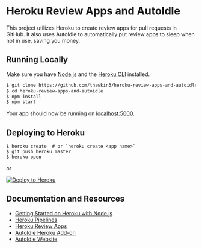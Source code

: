 # Heroku Review Apps and AutoIdle

This project utilizes Heroku to create review apps for pull requests in GitHub. It also uses AutoIdle to automatically put review apps to sleep when not in use, saving you money.

## Running Locally

Make sure you have [Node.js](http://nodejs.org/) and the [Heroku CLI](https://cli.heroku.com/) installed.

```sh
$ git clone https://github.com/thawkin3/heroku-review-apps-and-autoidle.git
$ cd heroku-review-apps-and-autoidle
$ npm install
$ npm start
```

Your app should now be running on [localhost:5000](http://localhost:5000/).

## Deploying to Heroku

```
$ heroku create  # or `heroku create <app name>`
$ git push heroku master
$ heroku open
```
or

[![Deploy to Heroku](https://www.herokucdn.com/deploy/button.png)](https://heroku.com/deploy)

## Documentation and Resources

- [Getting Started on Heroku with Node.js](https://devcenter.heroku.com/articles/getting-started-with-nodejs)
- [Heroku Pipelines](https://devcenter.heroku.com/articles/pipelines)
- [Heroku Review Apps](https://devcenter.heroku.com/articles/github-integration-review-apps)
- [AutoIdle Heroku Add-on](https://devcenter.heroku.com/articles/autoidle)
- [AutoIdle Website](https://autoidle.com/)
